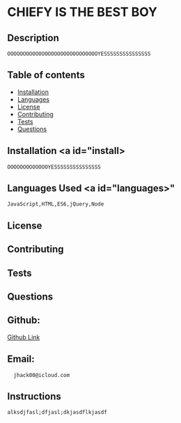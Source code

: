 
  # CHIEFY IS THE BEST BOY
  
  ## Description
    OOOOOOOOOOOOOOOOOOOOOOOOOOOOOYESSSSSSSSSSSSSSS
  
  ## Table of contents
  - [Installation](#install)
  - [Languages](#languages)
  - [License](#licence)
  - [Contributing](#contributing)
  - [Tests](#tests)
  - [Questions](#questions)
  
  


  ## Installation <a id="install></a>
    OOOOOOOOOOOOOYESSSSSSSSSSSSSSS
  ## Languages Used <a id="languages></a>"
    JavaScript,HTML,ES6,jQuery,Node
  ## License <a id="licence"></a>
    
  ## Contributing <a id="contributing"></a>

  ## Tests <a id="tests"></a>

  ## Questions <a id ="questions"></a>
  
  ## Github: 
  [Github Link](https://github.com/undefined)
  ## Email:
      jhack00@icloud.com
  ## Instructions
    alksdjfasl;dfjasl;dkjasdflkjasdf
